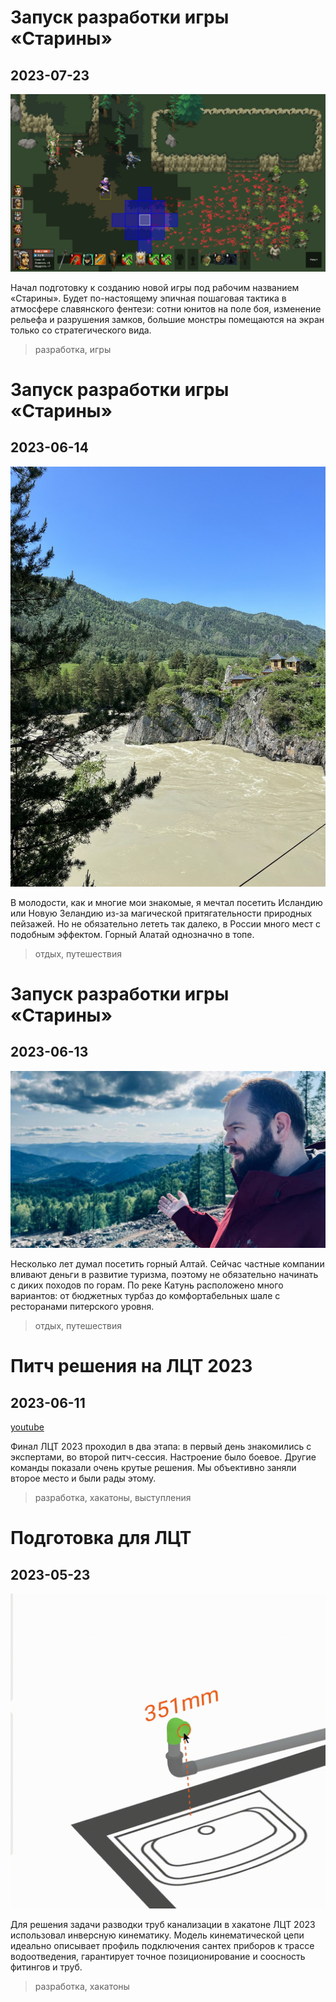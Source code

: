 # Запуск разработки игры «Старины»

## 2023-07-23

![picture](2023/starines-preprod.png)

Начал подготовку к созданию новой игры под рабочим названием «Старины». Будет по-настоящему эпичная пошаговая тактика в
атмосфере славянского фентези: сотни юнитов на поле боя, изменение рельефа и разрушения замков, большие монстры
помещаются на экран только со стратегического вида.

> разработка, игры

# Запуск разработки игры «Старины»

## 2023-06-14

![picture](2023/altai-2.jpg)

В молодости, как и многие мои знакомые, я мечтал посетить Исландию или Новую Зеландию из-за магической притягательности
природных пейзажей. Но не обязательно лететь так далеко, в России много мест с подобным эффектом. Горный
Алатай однозначно в топе.

> отдых, путешествия

# Запуск разработки игры «Старины»

## 2023-06-13

![picture](2023/altai.jpg)

Несколько лет думал посетить горный Алтай. Сейчас частные компании вливают деньги в развитие туризма, поэтому не
обязательно начинать с диких походов по горам. По реке Катунь расположено много вариантов: от бюджетных турбаз до
комфортабельных шале с ресторанами питерского уровня.

> отдых, путешествия

# Питч решения на ЛЦТ 2023

## 2023-06-11

[youtube](https://www.youtube.com/embed/qJ16vPIZpqc?si=AgNLJohMoRE9Z976&start=1202)

Финал ЛЦТ 2023 проходил в два этапа: в первый день знакомились с экспертами, во второй питч-сессия. Настроение было
боевое. Другие команды показали очень крутые решения. Мы объективно заняли второе место и были рады этому.

> разработка, хакатоны, выступления

# Подготовка для ЛЦТ

## 2023-05-23

![gif](2023/pipe.gif)

Для решения задачи разводки труб канализации в хакатоне ЛЦТ 2023 использовал инверсную кинематику. Модель кинематической
цепи идеально описывает профиль подключения сантех приборов к трассе водоотведения, гарантирует точное позиционирование
и соосность фитингов и труб.

> разработка, хакатоны

